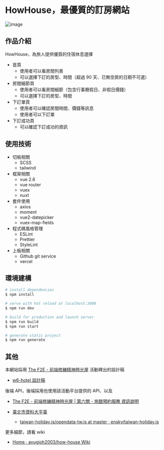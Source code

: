 # HowHouse，最優質的訂房網站

![image](https://user-images.githubusercontent.com/5466631/123921492-a1b36d80-d9b9-11eb-8e2d-48d139c1c99d.png)

## 作品介紹

HowHouse，為旅人提供優質的住宿休息選擇

- 首頁
  - 使用者可以看房間列表
  - 可以選擇下訂的房型、時間（超過 90 天、已無空房的日期不可選）
- 房間細節頁
  - 使用者可以看房間細節（包含行事曆假日、非假日價錢）
  - 可以選擇下訂的房型、時間
- 下訂單頁
  - 使用者可以確認房間時間、價錢等訊息
  - 使用者可以下訂單
- 下訂成功頁
  - 可以確認下訂成功的資訊

## 使用技術

- 切板相關
  - SCSS
  - tailwind
- 框架相關
  - vue 2.6
  - vue router
  - vuex
  - nuxt
- 套件使用
  - axios
  - moment
  - vue2-datepicker
  - vuex-map-fields
- 程式碼風格管理
  - ESLint
  - Prettier
  - StyleLint
- 上板相關
  - Github git service
  - vercel

## 環境建構

```bash
# install dependencies
$ npm install

# serve with hot reload at localhost:3000
$ npm run dev

# build for production and launch server
$ npm run build
$ npm run start

# generate static project
$ npm run generate
```

## 其他

本網站採用 [The F2E - 前端修練精神時光屋](https://challenge.thef2e.com) 活動釋出的設計稿

- [w6-hotel 設計稿](https://xd.adobe.com/spec/8384ecea-5384-44d2-72a7-94d9b883504d-f5b5/screen/3ee8c726-cbff-4e09-8311-5e1c88525d4a/main-mockup-navbar-fixed)

後端 API，後端採用也使用該活動平台提供的 API、以及

- [The F2E - 前端修練精神時光屋 | 第六關 - 旅館預約服務 資訊說明](https://challenge.thef2e.com/news/17)
- [臺北市資料大平臺](https://data.taipei/#/dataset/detail?id=c30ca421-d935-4faa-b523-9c175c8de738)

  - [taiwan-holiday.js/opendata-tw.js at master · ensky/taiwan-holiday.js](https://github.com/ensky/taiwan-holiday.js/blob/master/lib/opendata-tw.js)

更多細節，請看 wiki

- [Home · ayugioh2003/how-house Wiki](https://github.com/ayugioh2003/how-house/wiki)

